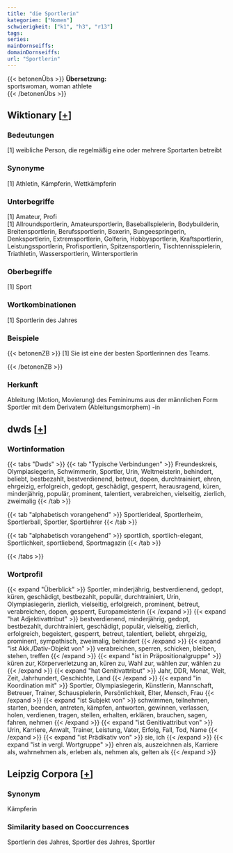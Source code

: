 ```yaml
---
title: "die Sportlerin"
kategorien: ["Nomen"]
schwierigkeit: ["k1", "h3", "r13"]
tags:
series:
mainDornseiffs:
domainDornseiffs:
url: "Sportlerin"
---
```


{{< betonenÜbs >}}
**Übersetzung:**  
sportswoman, woman athlete  
{{< /betonenÜbs >}}

## Wiktionary [[+](https://de.wiktionary.org/wiki/Sportlerin)]

### Bedeutungen
[1] weibliche Person, die regelmäßig eine oder mehrere Sportarten betreibt  

### Synonyme
[1] Athletin, Kämpferin, Wettkämpferin  

### Unterbegriffe
[1] Amateur, Profi  
[1] Allroundsportlerin, Amateursportlerin, Baseballspielerin, Bodybuilderin, Breitensportlerin, Berufssportlerin, Boxerin, Bungeespringerin, Denksportlerin, Extremsportlerin, Golferin, Hobbysportlerin, Kraftsportlerin, Leistungssportlerin, Profisportlerin, Spitzensportlerin, Tischtennisspielerin, Triathletin, Wassersportlerin, Wintersportlerin  

### Oberbegriffe
[1] Sport  

### Wortkombinationen
[1] Sportlerin des Jahres  

### Beispiele
{{< betonenZB >}}
[1] Sie ist eine der besten Sportlerinnen des Teams.  

{{< /betonenZB >}}
### Herkunft
Ableitung (Motion, Movierung) des Femininums aus der männlichen Form Sportler mit dem Derivatem (Ableitungsmorphem) -in  



## dwds [[+](https://www.dwds.de/wb/Sportlerin)]

### Wortinformation
{{< tabs "Dwds" >}}
{{< tab "Typische Verbindungen" >}}
Freundeskreis, Olympiasiegerin, Schwimmerin, Sportler, Urin, Weltmeisterin, behindert, beliebt, bestbezahlt, bestverdienend, betreut, dopen, durchtrainiert, ehren, ehrgeizig, erfolgreich, gedopt, geschädigt, gesperrt, herausragend, küren, minderjährig, populär, prominent, talentiert, verabreichen, vielseitig, zierlich, zweimalig
{{< /tab >}}

{{< tab "alphabetisch vorangehend" >}}
Sportlerideal, Sportlerheim, Sportlerball, Sportler, Sportlehrer
{{< /tab >}}

{{< tab "alphabetisch vorangehend" >}}
sportlich, sportlich-elegant, Sportlichkeit, sportliebend, Sportmagazin
{{< /tab >}}

{{< /tabs >}}

### Wortprofil
{{< expand "Überblick" >}} Sportler, minderjährig, bestverdienend, gedopt, küren, geschädigt, bestbezahlt, populär, durchtrainiert, Urin, Olympiasiegerin, zierlich, vielseitig, erfolgreich, prominent, betreut, verabreichen, dopen, gesperrt, Europameisterin {{< /expand >}}
{{< expand "hat Adjektivattribut" >}} bestverdienend, minderjährig, gedopt, bestbezahlt, durchtrainiert, geschädigt, populär, vielseitig, zierlich, erfolgreich, begeistert, gesperrt, betreut, talentiert, beliebt, ehrgeizig, prominent, sympathisch, zweimalig, behindert {{< /expand >}}
{{< expand "ist Akk./Dativ-Objekt von" >}} verabreichen, sperren, schicken, bleiben, stehen, treffen {{< /expand >}}
{{< expand "ist in Präpositionalgruppe" >}} küren zur, Körperverletzung an, küren zu, Wahl zur, wählen zur, wählen zu {{< /expand >}}
{{< expand "hat Genitivattribut" >}} Jahr, DDR, Monat, Welt, Zeit, Jahrhundert, Geschichte, Land {{< /expand >}}
{{< expand "in Koordination mit" >}} Sportler, Olympiasiegerin, Künstlerin, Mannschaft, Betreuer, Trainer, Schauspielerin, Persönlichkeit, Elter, Mensch, Frau {{< /expand >}}
{{< expand "ist Subjekt von" >}} schwimmen, teilnehmen, starten, beenden, antreten, kämpfen, antworten, gewinnen, verlassen, holen, verdienen, tragen, stellen, erhalten, erklären, brauchen, sagen, fahren, nehmen {{< /expand >}}
{{< expand "ist Genitivattribut von" >}} Urin, Karriere, Anwalt, Trainer, Leistung, Vater, Erfolg, Fall, Tod, Name {{< /expand >}}
{{< expand "ist Prädikativ von" >}} sie, ich {{< /expand >}}
{{< expand "ist in vergl. Wortgruppe" >}} ehren als, auszeichnen als, Karriere als, wahrnehmen als, erleben als, nehmen als, gelten als {{< /expand >}}

## Leipzig Corpora [[+](https://corpora.uni-leipzig.de/en/res?word=Sportlerin&corpusId=deu_newscrawl-public_2018)]


### Synonym
Kämpferin


### Similarity based on Cooccurrences
Sportlerin des Jahres, Sportler des Jahres, Sportler

